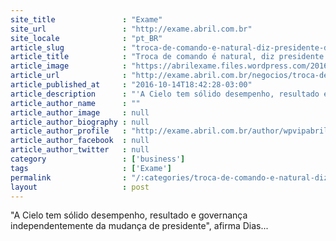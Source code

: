 ```yaml
---
site_title               : "Exame"
site_url                 : "http://exame.abril.com.br"
site_locale              : "pt_BR"
article_slug             : "troca-de-comando-e-natural-diz-presidente-da-cielo"
article_title            : "Troca de comando é natural, diz presidente da Cielo"
article_image            : "https://abrilexame.files.wordpress.com/2016/10/size_960_16_9_cielo2.jpg?quality=70&strip=all&w=960"
article_url              : "http://exame.abril.com.br/negocios/troca-de-comando-e-natural-diz-presidente-da-cielo/"
article_published_at     : "2016-10-14T18:42:28-03:00"
article_description      : "'A Cielo tem sólido desempenho, resultado e governança independentemente da mudança de presidente', afirma Dias..."
article_author_name      : ""
article_author_image     : null
article_author_biography : null
article_author_profile   : "http://exame.abril.com.br/author/wpvipabril/"
article_author_facebook  : null
article_author_twitter   : null
category                 : ['business']
tags                     : ['Exame']
permalink                : "/:categories/troca-de-comando-e-natural-diz-presidente-da-cielo/"
layout                   : post
---
```


"A Cielo tem sólido desempenho, resultado e governança independentemente da mudança de presidente", afirma Dias...
